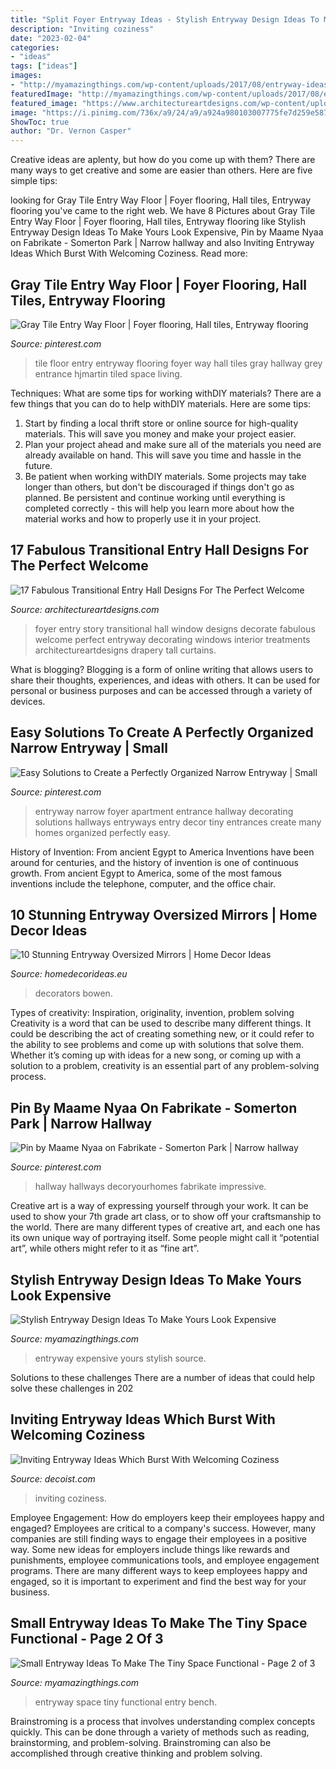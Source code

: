 ```yaml
---
title: "Split Foyer Entryway Ideas - Stylish Entryway Design Ideas To Make Yours Look Expensive"
description: "Inviting coziness"
date: "2023-02-04"
categories:
- "ideas"
tags: ["ideas"]
images:
- "http://myamazingthings.com/wp-content/uploads/2017/08/entryway-ideas-1.jpg"
featuredImage: "http://myamazingthings.com/wp-content/uploads/2017/08/entryway-ideas-1.jpg"
featured_image: "https://www.architectureartdesigns.com/wp-content/uploads/2016/01/17-Fabulous-Transitional-Entry-Hall-Designs-For-The-Perfect-Welcome-9.jpg"
image: "https://i.pinimg.com/736x/a9/24/a9/a924a980103007775fe7d259e5879bcb--small-narrow-entryway-ideas-small-foyers.jpg"
ShowToc: true
author: "Dr. Vernon Casper"
---
```



Creative ideas are aplenty, but how do you come up with them? There are many ways to get creative and some are easier than others. Here are five simple tips: 

	

		
looking for Gray Tile Entry Way Floor | Foyer flooring, Hall tiles, Entryway flooring you've came to the right web. We have 8 Pictures about Gray Tile Entry Way Floor | Foyer flooring, Hall tiles, Entryway flooring like Stylish Entryway Design Ideas To Make Yours Look Expensive, Pin by Maame Nyaa on Fabrikate - Somerton Park | Narrow hallway and also Inviting Entryway Ideas Which Burst With Welcoming Coziness. Read more:
		
    
## Gray Tile Entry Way Floor | Foyer Flooring, Hall Tiles, Entryway Flooring

<img loading=lazy src="https://i.pinimg.com/736x/32/3e/be/323ebe914af6646ea717a5cad0358137.jpg" onerror="this.onerror=null;this.src='https://tse4.mm.bing.net/th?id=OIP.az1CydJwnVjf6tOstekgKAHaLG&amp;pid=15.1';" alt="Gray Tile Entry Way Floor | Foyer flooring, Hall tiles, Entryway flooring">

_Source: pinterest.com_

>tile floor entry entryway flooring foyer way hall tiles gray hallway grey entrance hjmartin tiled space living. 

	

Techniques: What are some tips for working withDIY materials?
There are a few things that you can do to help withDIY materials. Here are some tips: 
1. Start by finding a local thrift store or online source for high-quality materials. This will save you money and make your project easier. 
2. Plan your project ahead and make sure all of the materials you need are already available on hand. This will save you time and hassle in the future. 
3. Be patient when working withDIY materials. Some projects may take longer than others, but don't be discouraged if things don't go as planned. Be persistent and continue working until everything is completed correctly - this will help you learn more about how the material works and how to properly use it in your project.

    
## 17 Fabulous Transitional Entry Hall Designs For The Perfect Welcome

<img loading=lazy src="https://www.architectureartdesigns.com/wp-content/uploads/2016/01/17-Fabulous-Transitional-Entry-Hall-Designs-For-The-Perfect-Welcome-9.jpg" onerror="this.onerror=null;this.src='https://tse1.mm.bing.net/th?id=OIP.CurXaJOref8rZsit74i1pgAAAA&amp;pid=15.1';" alt="17 Fabulous Transitional Entry Hall Designs For The Perfect Welcome">

_Source: architectureartdesigns.com_

>foyer entry story transitional hall window designs decorate fabulous welcome perfect entryway decorating windows interior treatments architectureartdesigns drapery tall curtains. 

	

What is blogging?
Blogging is a form of online writing that allows users to share their thoughts, experiences, and ideas with others. It can be used for personal or business purposes and can be accessed through a variety of devices.

    
## Easy Solutions To Create A Perfectly Organized Narrow Entryway | Small

<img loading=lazy src="https://i.pinimg.com/736x/a9/24/a9/a924a980103007775fe7d259e5879bcb--small-narrow-entryway-ideas-small-foyers.jpg" onerror="this.onerror=null;this.src='https://tse2.mm.bing.net/th?id=OIP.AXeXphvm-R5qlW48p8cmRQHaLG&amp;pid=15.1';" alt="Easy Solutions to Create a Perfectly Organized Narrow Entryway | Small">

_Source: pinterest.com_

>entryway narrow foyer apartment entrance hallway decorating solutions hallways entryways entry decor tiny entrances create many homes organized perfectly easy. 

	

History of Invention: From ancient Egypt to America
Inventions have been around for centuries, and the history of invention is one of continuous growth. From ancient Egypt to America, some of the most famous inventions include the telephone, computer, and the office chair.

    
## 10 Stunning Entryway Oversized Mirrors | Home Decor Ideas

<img loading=lazy src="https://www.homedecorideas.eu/wp-content/uploads/2014/12/10-Stunning-Entryway-Oversized-Mirrors9.jpg" onerror="this.onerror=null;this.src='https://tse3.mm.bing.net/th?id=OIP.lNzA9olBlhKkwf95OzWU4QHaLK&amp;pid=15.1';" alt="10 Stunning Entryway Oversized Mirrors | Home Decor Ideas">

_Source: homedecorideas.eu_

>decorators bowen. 

	

Types of creativity: Inspiration, originality, invention, problem solving
Creativity is a word that can be used to describe many different things. It could be describing the act of creating something new, or it could refer to the ability to see problems and come up with solutions that solve them. Whether it’s coming up with ideas for a new song, or coming up with a solution to a problem, creativity is an essential part of any problem-solving process.

    
## Pin By Maame Nyaa On Fabrikate - Somerton Park | Narrow Hallway

<img loading=lazy src="https://i.pinimg.com/originals/a6/cd/a3/a6cda39f2846bbf6ed1baff36c1a5b8d.jpg" onerror="this.onerror=null;this.src='https://tse3.mm.bing.net/th?id=OIP.LFvaXnMc2n2-e7F_442A7wHaLG&amp;pid=15.1';" alt="Pin by Maame Nyaa on Fabrikate - Somerton Park | Narrow hallway">

_Source: pinterest.com_

>hallway hallways decoryourhomes fabrikate impressive. 

	

Creative art is a way of expressing yourself through your work. It can be used to show your 7th grade art class, or to show off your craftsmanship to the world. There are many different types of creative art, and each one has its own unique way of portraying itself. Some people might call it “potential art”, while others might refer to it as “fine art”.

    
## Stylish Entryway Design Ideas To Make Yours Look Expensive

<img loading=lazy src="http://myamazingthings.com/wp-content/uploads/2017/08/entryway-ideas-1.jpg" onerror="this.onerror=null;this.src='https://tse3.mm.bing.net/th?id=OIP.tZJWxV5dqt--gwgjBH9wCgHaLI&amp;pid=15.1';" alt="Stylish Entryway Design Ideas To Make Yours Look Expensive">

_Source: myamazingthings.com_

>entryway expensive yours stylish source. 

	

Solutions to these challenges
There are a number of ideas that could help solve these challenges in 202
    
## Inviting Entryway Ideas Which Burst With Welcoming Coziness

<img loading=lazy src="https://cdn.decoist.com/wp-content/uploads/2013/01/contemporary-entryway-design-ideas.jpg" onerror="this.onerror=null;this.src='https://tse3.mm.bing.net/th?id=OIP.ImdFSFBvUQfpINCbuxheoQHaKu&amp;pid=15.1';" alt="Inviting Entryway Ideas Which Burst With Welcoming Coziness">

_Source: decoist.com_

>inviting coziness. 

	

Employee Engagement: How do employers keep their employees happy and engaged?
Employees are critical to a company's success. However, many companies are still finding ways to engage their employees in a positive way. Some new ideas for employers include things like rewards and punishments, employee communications tools, and employee engagement programs. There are many different ways to keep employees happy and engaged, so it is important to experiment and find the best way for your business.

    
## Small Entryway Ideas To Make The Tiny Space Functional - Page 2 Of 3

<img loading=lazy src="http://myamazingthings.com/wp-content/uploads/2017/08/small-entryway-6.jpg" onerror="this.onerror=null;this.src='https://tse1.mm.bing.net/th?id=OIP.VWvmGPcp_cC1XxhQpzYFqgHaLH&amp;pid=15.1';" alt="Small Entryway Ideas To Make The Tiny Space Functional - Page 2 of 3">

_Source: myamazingthings.com_

>entryway space tiny functional entry bench. 

	

Brainstroming is a process that involves understanding complex concepts quickly. This can be done through a variety of methods such as reading, brainstorming, and problem-solving. Brainstroming can also be accomplished through creative thinking and problem solving.

